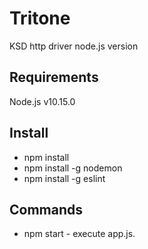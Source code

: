 # Tritone

KSD http driver node.js version

## Requirements

Node.js v10.15.0

## Install

- npm install
- npm install -g nodemon
- npm install -g eslint

## Commands

- npm start - execute app.js.
